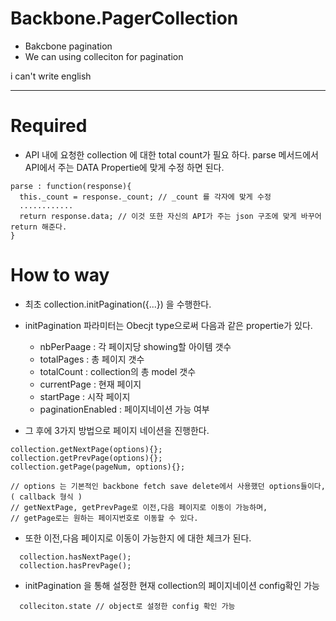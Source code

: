 # Backbone.PagerCollection
- Bakcbone pagination 
- We can using colleciton for pagination


i can't write english

----------------------------------------------

# Required
- API 내에 요청한 collection 에 대한 total count가 필요 하다. parse 메서드에서 API에서 주는 DATA Propertie에 맞게 수정 하면 된다.
````
parse : function(response){
  this._count = response._count; // _count 를 각자에 맞게 수정
  ............
  return response.data; // 이것 또한 자신의 API가 주는 json 구조에 맞게 바꾸어 return 해준다.
}
````

# How to way
- 최초 collection.initPagination({...}) 을 수행한다.
- initPagination 파라미터는 Obecjt type으로써 다음과 같은 propertie가 있다.
  * nbPerPaage : 각 페이지당 showing할 아이템 갯수
  * totalPages : 총 페이지 갯수
  * totalCount : collection의 총 model 갯수
  * currentPage : 현재 페이지
  * startPage : 시작 페이지
  * paginationEnabled : 페이지네이션 가능 여부 

- 그 후에 3가지 방법으로 페이지 네이션을 진행한다.
````
collection.getNextPage(options){};
collection.getPrevPage(options){};
collection.getPage(pageNum, options){};

// options 는 기본적인 backbone fetch save delete에서 사용했던 options들이다, ( callback 형식 )
// getNextPage, getPrevPage로 이전,다음 페이지로 이동이 가능하며, 
// getPage로는 원하는 페이지번호로 이동할 수 있다.
````

- 또한 이전,다음 페이지로 이동이 가능한지 에 대한 체크가 된다.

````
  collection.hasNextPage();
  collection.hasPrevPage();
````
- initPagination 을 통해 설정한 현재 collection의 페이지네이션 config확인 가능
````
  colleciton.state // object로 설정한 config 확인 가능
````

